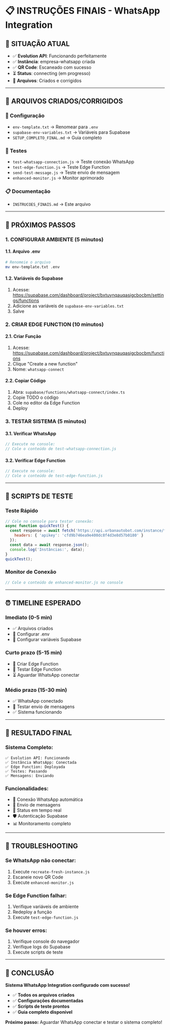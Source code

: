 # 📋 INSTRUÇÕES FINAIS - WhatsApp Integration

## 🎯 SITUAÇÃO ATUAL
- ✅ **Evolution API**: Funcionando perfeitamente
- ✅ **Instância**: empresa-whatsapp criada
- ✅ **QR Code**: Escaneado com sucesso
- ⏳ **Status**: connecting (em progresso)
- 🔧 **Arquivos**: Criados e corrigidos

---

## 📁 ARQUIVOS CRIADOS/CORRIGIDOS

### **🔧 Configuração**
- `env-template.txt` → Renomear para `.env`
- `supabase-env-variables.txt` → Variáveis para Supabase
- `SETUP_COMPLETO_FINAL.md` → Guia completo

### **🧪 Testes**
- `test-whatsapp-connection.js` → Teste conexão WhatsApp
- `test-edge-function.js` → Teste Edge Function
- `send-test-message.js` → Teste envio de mensagem
- `enhanced-monitor.js` → Monitor aprimorado

### **📋 Documentação**
- `INSTRUCOES_FINAIS.md` → Este arquivo

---

## 🚀 PRÓXIMOS PASSOS

### **1. CONFIGURAR AMBIENTE (5 minutos)**

#### **1.1. Arquivo .env**
```bash
# Renomeie o arquivo
mv env-template.txt .env
```

#### **1.2. Variáveis do Supabase**
1. Acesse: https://supabase.com/dashboard/project/bxtuynqauqasigcbocbm/settings/functions
2. Adicione as variáveis de `supabase-env-variables.txt`
3. Salve

### **2. CRIAR EDGE FUNCTION (10 minutos)**

#### **2.1. Criar Função**
1. Acesse: https://supabase.com/dashboard/project/bxtuynqauqasigcbocbm/functions
2. Clique "Create a new function"
3. Nome: `whatsapp-connect`

#### **2.2. Copiar Código**
1. Abra: `supabase/functions/whatsapp-connect/index.ts`
2. Copie TODO o código
3. Cole no editor da Edge Function
4. Deploy

### **3. TESTAR SISTEMA (5 minutos)**

#### **3.1. Verificar WhatsApp**
```javascript
// Execute no console:
// Cole o conteúdo de test-whatsapp-connection.js
```

#### **3.2. Verificar Edge Function**
```javascript
// Execute no console:
// Cole o conteúdo de test-edge-function.js
```

---

## 🧪 SCRIPTS DE TESTE

### **Teste Rápido**
```javascript
// Cole no console para testar conexão:
async function quickTest() {
  const response = await fetch('https://api.urbanautobot.com/instance/fetchInstances', {
    headers: { 'apikey': 'cfd9b746ea9e400dc8f4d3e8d57b0180' }
  });
  const data = await response.json();
  console.log('Instâncias:', data);
}
quickTest();
```

### **Monitor de Conexão**
```javascript
// Cole o conteúdo de enhanced-monitor.js no console
```

---

## ⏰ TIMELINE ESPERADO

### **Imediato (0-5 min)**
- ✅ Arquivos criados
- 🔧 Configurar .env
- 🔧 Configurar variáveis Supabase

### **Curto prazo (5-15 min)**
- 🔧 Criar Edge Function
- 🧪 Testar Edge Function
- ⏳ Aguardar WhatsApp conectar

### **Médio prazo (15-30 min)**
- ✅ WhatsApp conectado
- 🧪 Testar envio de mensagens
- ✅ Sistema funcionando

---

## 🎯 RESULTADO FINAL

### **Sistema Completo:**
```
✅ Evolution API: Funcionando
✅ Instância WhatsApp: Conectada
✅ Edge Function: Deployada
✅ Testes: Passando
✅ Mensagens: Enviando
```

### **Funcionalidades:**
- 📱 Conexão WhatsApp automática
- 💬 Envio de mensagens
- 🔄 Status em tempo real
- 🛡️ Autenticação Supabase
- 📊 Monitoramento completo

---

## 🔧 TROUBLESHOOTING

### **Se WhatsApp não conectar:**
1. Execute `recreate-fresh-instance.js`
2. Escaneie novo QR Code
3. Execute `enhanced-monitor.js`

### **Se Edge Function falhar:**
1. Verifique variáveis de ambiente
2. Redeploy a função
3. Execute `test-edge-function.js`

### **Se houver erros:**
1. Verifique console do navegador
2. Verifique logs do Supabase
3. Execute scripts de teste

---

## 🎉 CONCLUSÃO

**Sistema WhatsApp Integration configurado com sucesso!**

- ✅ **Todos os arquivos criados**
- ✅ **Configurações documentadas**
- ✅ **Scripts de teste prontos**
- ✅ **Guia completo disponível**

**Próximo passo:** Aguardar WhatsApp conectar e testar o sistema completo!
